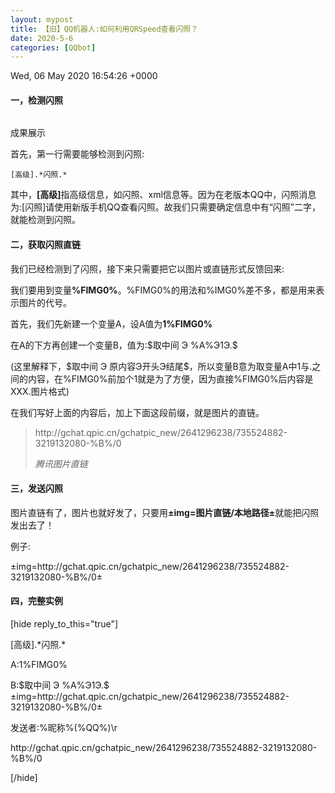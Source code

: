 ```yaml
---
layout: mypost
title: 【旧】QQ机器人:如何利用QRSpeed查看闪照？
date: 2020-5-6
categories: [QQbot]
---
```


Wed, 06 May 2020 16:54:26 +0000

<h4>一，检测闪照</h4>

<!-- more -->

<div class="wp-block-media-text alignwide is-stacked-on-mobile is-vertically-aligned-center">
<figure class="wp-block-media-text__media"><img class="wp-image-41" src="http://z/wp-content/uploads/2020/06/IMG_20200504_144337.jpg" alt="" /></figure>
<div class="wp-block-media-text__content"><!-- wp:paragraph {"align":"center"} -->
<p class="has-text-align-center">成果展示</p>
<!-- /wp:paragraph --></div>
</div>
<p>首先，第一行需要能够检测到闪照:</p>
<pre class="wp-block-code"><code>[高级].*闪照.*</code></pre>
<p>其中，<strong>[高级]</strong>指高级信息，如闪照、xml信息等。因为在老版本QQ中，闪照消息为:[闪照]请使用新版手机QQ查看闪照。故我们只需要确定信息中有“闪照”二字，就能检测到闪照。</p>
<h4>二，获取闪照直链</h4>
<!-- /wp:heading -->

<!-- wp:paragraph -->
<p>我们已经检测到了闪照，接下来只需要把它以图片或直链形式反馈回来:</p>
<!-- /wp:paragraph -->

<!-- wp:paragraph -->
<p>我们要用到变量<strong>%FIMG0%</strong>。%FIMG0%的用法和%IMG0%差不多，都是用来表示图片的代号。</p>
<!-- /wp:paragraph -->

<!-- wp:paragraph -->
<p>首先，我们先新建一个变量A，设A值为<strong>1%FIMG0%</strong></p>
<!-- /wp:paragraph -->

<!-- wp:paragraph -->
<p>在A的下方再创建一个变量B，值为:$取中间 Э %A%Э1Э.$</p>
<!-- /wp:paragraph -->

<!-- wp:paragraph -->
<p>(这里解释下，$取中间 Э 原内容Э开头Э结尾$，所以变量B意为取变量A中1与.之间的内容，在%FIMG0%前加个1就是为了方便，因为直接%FIMG0%后内容是XXX.图片格式)</p>
<!-- /wp:paragraph -->

<!-- wp:paragraph -->
<p>在我们写好上面的内容后，加上下面这段前缀，就是图片的直链。</p>
<!-- /wp:paragraph -->

<!-- wp:quote -->
<blockquote class="wp-block-quote">
<p>http://gchat.qpic.cn/gchatpic_new/2641296238/735524882-3219132080-%B%/0</p>
<cite>腾讯图片直链</cite></blockquote>
<!-- /wp:quote -->

<!-- wp:heading {"level":4} -->
<h4>三，发送闪照</h4>
<!-- /wp:heading -->

<!-- wp:paragraph -->
<p>图片直链有了，图片也就好发了，只要用<strong>±img=图片直链/本地路径±</strong>就能把闪照发出去了！</p>
<!-- /wp:paragraph -->

<!-- wp:paragraph -->
<p>例子:</p>
<!-- /wp:paragraph -->

<!-- wp:paragraph -->
<p>±img=http://gchat.qpic.cn/gchatpic_new/2641296238/735524882-3219132080-%B%/0±</p>
<!-- /wp:paragraph -->

<!-- wp:heading {"level":4} -->
<h4>四，完整实例</h4>
<!-- /wp:heading -->

<!-- wp:paragraph -->
<p>[hide reply_to_this="true"]</p>
<p>[高级].*闪照.*</p>
<!-- /wp:paragraph -->

<!-- wp:paragraph -->
<p>A:1%FIMG0%</p>
<!-- /wp:paragraph -->

<!-- wp:group -->
<div class="wp-block-group">
<div class="wp-block-group__inner-container"><!-- wp:paragraph -->
<p>B:$取中间 Э %A%Э1Э.$±img=http://gchat.qpic.cn/gchatpic_new/2641296238/735524882-3219132080-%B%/0±</p>
<!-- /wp:paragraph -->

<!-- wp:paragraph -->
<p>发送者:%昵称%(%QQ%)\r</p>
<!-- /wp:paragraph -->

<!-- wp:paragraph -->
<p>http://gchat.qpic.cn/gchatpic_new/2641296238/735524882-3219132080-%B%/0</p>
<!-- /wp:paragraph --></div>
</div>
<p>[/hide]</p>
<p>&nbsp;</p>